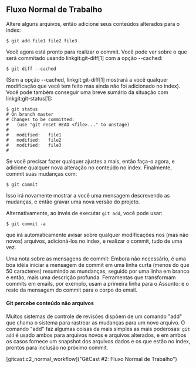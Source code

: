 ﻿## Fluxo Normal de Trabalho ##

Altere alguns arquivos, então adicione seus conteúdos alterados para o index:

    $ git add file1 file2 file3

Você agora está pronto para realizar o commit. Você pode ver sobre o que 
será commitado usando linkgit:git-diff[1] com a opção --cached:

    $ git diff --cached

(Sem a opção --cached, linkgit:git-diff[1] mostrará a você qualquer modificação
que você tem feito mas ainda não foi adicionado no index). Você pode também 
conseguir uma breve sumário da situação com linkgit:git-status[1]:

    $ git status
    # On branch master
    # Changes to be committed:
    #   (use "git reset HEAD <file>..." to unstage)
    #
    #	modified:   file1
    #	modified:   file2
    #	modified:   file3
    #

Se você precisar fazer qualquer ajustes a mais, então faça-o agora, e 
adicione qualquer nova alteração no conteúdo no index. Finalmente, commit
suas mudanças com:

    $ git commit

Isso irá novamente mostrar a você uma mensagem descrevendo as mudanças, e
então gravar uma nova versão do projeto.

Alternativamente, ao invés de executar `git add`, você pode usar:

    $ git commit -a
    
que irá automaticamente avisar sobre qualquer modificações nos (mas não novos)
arquivos, adicioná-los no index, e realizar o commit, tudo de uma vez.

Uma nota sobre as mensagens de commit: Embora não necessário, é uma boa
idéia iniciar a mensagem de commit em uma linha curta (menos do que
50 caracteres) resumindo as mundanças, seguido por uma linha em branco e então,
mais uma descrição profunda. Ferramentas que transformam commits em emails, por
exemplo, usam a primeira linha para o Assunto: e o resto da mensagem do commit 
para o corpo do email.


#### Git percebe conteúdo não arquivos ####

Muitos sistemas de controle de revisões dispõem de um comando "add" que
chama o sistema para rastrear as mudanças para um novo arquivo. O comando
"add" faz algumas coisas da mais simples as mais poderosas: `git add` é usado
ambos para arquivos novos e arquivos alterados, e em ambos os casos fornece um 
snapshot dos arquivos dados e os que estão no index, prontos para inclusão no 
próximo commit. 

[gitcast:c2_normal_workflow]("GitCast #2: Fluxo Normal de Trabalho")